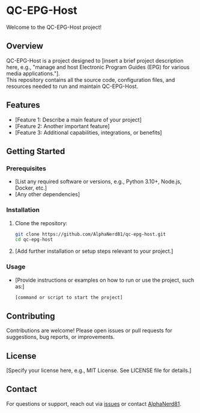 # QC-EPG-Host

Welcome to the QC-EPG-Host project!

## Overview

QC-EPG-Host is a project designed to [insert a brief project description here, e.g., "manage and host Electronic Program Guides (EPG) for various media applications."].  
This repository contains all the source code, configuration files, and resources needed to run and maintain QC-EPG-Host.

## Features

- [Feature 1: Describe a main feature of your project]
- [Feature 2: Another important feature]
- [Feature 3: Additional capabilities, integrations, or benefits]

## Getting Started

### Prerequisites

- [List any required software or versions, e.g., Python 3.10+, Node.js, Docker, etc.]
- [Any other dependencies]

### Installation

1. Clone the repository:
    ```bash
    git clone https://github.com/AlphaNerd81/qc-epg-host.git
    cd qc-epg-host
    ```
2. [Add further installation or setup steps relevant to your project.]

### Usage

- [Provide instructions or examples on how to run or use the project, such as:]
    ```bash
    [command or script to start the project]
    ```

## Contributing

Contributions are welcome! Please open issues or pull requests for suggestions, bug reports, or improvements.

## License

[Specify your license here, e.g., MIT License. See LICENSE file for details.]

## Contact

For questions or support, reach out via [issues](https://github.com/AlphaNerd81/qc-epg-host/issues) or contact [AlphaNerd81](https://github.com/AlphaNerd81).
